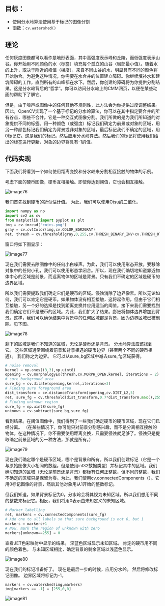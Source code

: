 ## 目标：
- 使用分水岭算法使用基于标记的图像分割
- 函数：`cv.watershed()`

## 理论

任何灰度图像都可以看作是地形表面，其中高强度表示峰和丘陵，而低强度表示山谷。你开始用不同颜色的水（标签）填充每个孤立的山谷（局部最小值）。随着水的上升，取决于附近的峰值（梯度），来自不同山谷的水，明显具有不同的颜色将开始融合。为避免这种情况，你需要在水合并的位置建立障碍。你继续填补水和建筑障碍的工作，直到所有的山峰都在水下。然后，你创建的障碍将为你提供分割结果。这是分水岭背后的“哲学”。你可以访问分水岭上的CMM网页，以便在某些动画的帮助下了解它。

但是，由于噪声或图像中的任何其他不规则性，此方法会为你提供过度调整结果。因此，OpenCV实现了一个基于标记的分水岭算法，你可以在其中指定要合并的所有谷点，哪些不合并。它是一种交互式图像分割。我们所做的是为我们所知道的对象提供不同的标签。用一种颜色（或强度）标记我们确定为前景或对象的区域，用另一种颜色标记我们确定为背景或非对象的区域，最后标记我们不确定的区域，用0标记它。这是我们的标记。然后应用分水岭算法。然后我们的标记将使用我们给出的标签进行更新，对象的边界将具有-1的值。

## 代码实现

下面我们将看到一个如何使用距离变换和分水岭来分割相互接触的物体的示例。

考虑下面的硬币图像，硬币互相接触。即使你达到阈值，它也会相互接触。

![image76](https://docs.opencv.org/4.0.0/water_coins.jpg)

我们首先找到硬币的近似估计值。 为此，我们可以使用Otsu的二值化。

```python
import numpy as np
import cv2 as cv
from matplotlib import pyplot as plt
img = cv.imread('coins.png')
gray = cv.cvtColor(img,cv.COLOR_BGR2GRAY)
ret, thresh = cv.threshold(gray,0,255,cv.THRESH_BINARY_INV+cv.THRESH_OTSU)
```

窗口将如下图显示：

![image77](https://docs.opencv.org/4.0.0/water_thresh.jpg)

现在我们需要去除图像中的任何小白噪声。为此，我们可以使用形态开放。要移除对象中的任何小孔，我们可以使用形态学闭合。所以，现在我们确切地知道靠近物体中心的区域是前景，而远离物体的区域是背景。只有我们不确定的区域是硬币的边界区域。

所以我们需要提取我们确定它们是硬币的区域。侵蚀消除了边界像素。所以无论如何，我们可以肯定它是硬币。如果物体没有相互接触，这将起作用。但由于它们相互接触，另一个好的选择是找到距离变换并应用适当的阈值。接下来我们需要找到我们确定它们不是硬币的区域。为此，我们扩大了结果。膨胀将物体边界增加到背景。这样，我们可以确保结果中背景中的任何区域都是背景，因为边界区域已被删除。见下图。

![image78](https://docs.opencv.org/4.0.0/water_fgbg.jpg)

剩下的区域是我们不知道的区域，无论是硬币还是背景。 分水岭算法应该找到它。 这些区域通常围绕着前景和背景相遇的硬币边界（甚至两个不同的硬币相遇）。 我们称之为边界。 它可以从sure_bg区域中减去sure_fg区域获得。

```python
# noise removal
kernel = np.ones((3,3),np.uint8)
opening = cv.morphologyEx(thresh,cv.MORPH_OPEN,kernel, iterations = 2)
# sure background area
sure_bg = cv.dilate(opening,kernel,iterations=3)
# Finding sure foreground area
dist_transform = cv.distanceTransform(opening,cv.DIST_L2,5)
ret, sure_fg = cv.threshold(dist_transform,0.7*dist_transform.max(),255,0)
# Finding unknown region
sure_fg = np.uint8(sure_fg)
unknown = cv.subtract(sure_bg,sure_fg)
```

看到结果。在阈值图像中，我们得到了一些我们确定硬币的硬币区域，现在它们已经分离。 （在某些情况下，你可能只对前景分割感兴趣，而不是分离相互接触的物体。在这种情况下，你不需要使用距离变换，只需要侵蚀就足够了。侵蚀只是提取确定前景区域的另一种方法，那就是所有。）

![image79](https://docs.opencv.org/4.0.0/water_dt.jpg)

现在我们确定哪个是硬币区域，哪个是背景和所有。所以我们创建标记（它是一个与原始图像大小相同的数组，但是使用int32数据类型）并标记其中的区域。我们确切知道的区域（无论是前景还是背景）都标有任何正整数，但不同的整数，我们不确定的区域只是保留为零。为此，我们使用cv.connectedComponents（）。它用0标记图像的背景，然后其他对象用从1开始的整数标记。

但我们知道，如果背景标记为0，分水岭会将其视为未知区域。所以我们想用不同的整数来标记它。相反，我们将用0表示由未知定义的未知区域。

```python
# Marker labelling
ret, markers = cv.connectedComponents(sure_fg)
# Add one to all labels so that sure background is not 0, but 1
markers = markers+1
# Now, mark the region of unknown with zero
markers[unknown==255] = 0
```

查看JET色彩映射中显示的结果。 深蓝色区域显示未知区域。 肯定的硬币用不同的颜色着色。 与未知区域相比，确定背景的剩余区域以浅蓝色显示。

![image80](https://docs.opencv.org/4.0.0/water_marker.jpg)

现在我们的标记准备好了。 现在是最后一步的时候，应用分水岭。 然后将修改标记图像。 边界区域将标记为-1。

```python
markers = cv.watershed(img,markers)
img[markers == -1] = [255,0,0]
```
![image81](https://docs.opencv.org/4.0.0/water_result.jpg)
